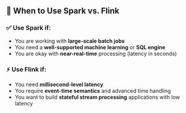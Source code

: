 ## 🚀 When to Use Spark vs. Flink

### ✅ Use **Spark** if:
- You are working with **large-scale batch jobs**
- You need a **well-supported machine learning** or **SQL engine**
- You are okay with **near-real-time** processing (latency in seconds)

### ⚡ Use **Flink** if:
- You need **millisecond-level latency**
- You require **event-time semantics** and advanced time handling
- You want to build **stateful stream processing** applications with low latency
